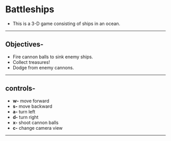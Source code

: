 # Battleships

* This is a 3-D game consisting of ships in an ocean.

--- 

## Objectives-

- Fire cannon balls to sink enemy ships.
- Collect treasures!
- Dodge from enemy cannons.

---

## controls-

* **w-** move forward
* **s-** move backward
* **a-** turn left
* **d-** turn right
* **x-** shoot cannon balls
* **c-** change camera view

---
